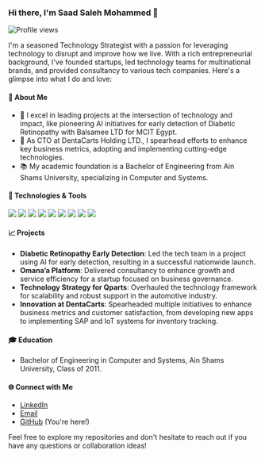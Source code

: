 ### Hi there, I'm Saad Saleh Mohammed 👋

![Profile views](https://komarev.com/ghpvc/?username=yourGitHubUsername&color=blue)

I'm a seasoned Technology Strategist with a passion for leveraging technology to disrupt and improve how we live. With a rich entrepreneurial background, I've founded startups, led technology teams for multinational brands, and provided consultancy to various tech companies. Here's a glimpse into what I do and love:

#### 🌟 About Me

- 🚀 I excel in leading projects at the intersection of technology and impact, like pioneering AI initiatives for early detection of Diabetic Retinopathy with Balsamee LTD for MCIT Egypt.
- 💼 As CTO at DentaCarts Holding LTD., I spearhead efforts to enhance key business metrics, adopting and implementing cutting-edge technologies.
- 📚 My academic foundation is a Bachelor of Engineering from Ain Shams University, specializing in Computer and Systems.

#### 🔧 Technologies & Tools

![](https://img.shields.io/badge/OS-Linux-informational?style=flat&logo=linux&logoColor=white&color=2bbc8a)
![](https://img.shields.io/badge/Cloud-AWS-informational?style=flat&logo=amazon-aws&logoColor=white&color=2bbc8a)
![](https://img.shields.io/badge/Cloud-GCP-informational?style=flat&logo=google-cloud&logoColor=white&color=2bbc8a)
![](https://img.shields.io/badge/Cloud-Azure-informational?style=flat&logo=microsoft-azure&logoColor=white&color=2bbc8a)
![](https://img.shields.io/badge/Code-Java-informational?style=flat&logo=java&logoColor=white&color=2bbc8a)
![](https://img.shields.io/badge/Code-Node.js-informational?style=flat&logo=node.js&logoColor=white&color=2bbc8a)
![](https://img.shields.io/badge/Framework-SpringBoot-informational?style=flat&logo=spring&logoColor=white&color=2bbc8a)
![](https://img.shields.io/badge/Database-MySQL-informational?style=flat&logo=mysql&logoColor=white&color=2bbc8a)
![](https://img.shields.io/badge/Database-MongoDB-informational?style=flat&logo=mongodb&logoColor=white&color=2bbc8a)

#### 📈 Projects

- **Diabetic Retinopathy Early Detection**: Led the tech team in a project using AI for early detection, resulting in a successful nationwide launch.
- **Omana’a Platform**: Delivered consultancy to enhance growth and service efficiency for a startup focused on business governance.
- **Technology Strategy for Qparts**: Overhauled the technology framework for scalability and robust support in the automotive industry.
- **Innovation at DentaCarts**: Spearheaded multiple initiatives to enhance business metrics and customer satisfaction, from developing new apps to implementing SAP and IoT systems for inventory tracking.

#### 🎓 Education

- Bachelor of Engineering in Computer and Systems, Ain Shams University, Class of 2011.

#### 🌐 Connect with Me

- [LinkedIn](https://www.linkedin.com/in/saad-saleh/)
- [Email](mailto:saadsaleh88@gmail.com)
- [GitHub](#) (You're here!)

Feel free to explore my repositories and don't hesitate to reach out if you have any questions or collaboration ideas!
